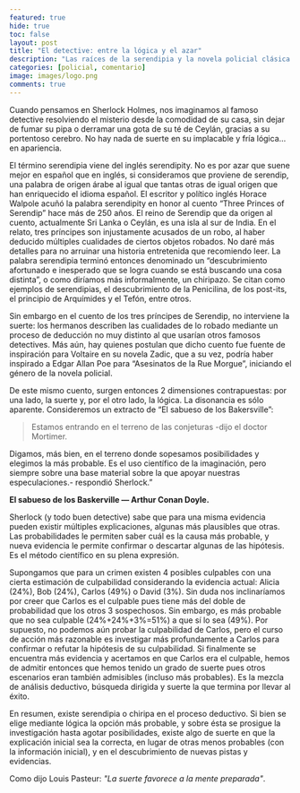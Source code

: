 ```yaml
---
featured: true
hide: true
toc: false
layout: post
title: "El detective: entre la lógica y el azar"
description: "Las raíces de la serendipia y la novela policial clásica en un cuento persa"
categories: [policial, comentario]
image: images/logo.png
comments: true
---
```


Cuando pensamos en Sherlock Holmes, nos imaginamos al famoso detective resolviendo el misterio desde la comodidad de su casa, sin dejar de fumar su pipa o derramar una gota de su té de Ceylán, gracias a su portentoso cerebro. No hay nada de suerte en su implacable y fría lógica… en apariencia.

El término serendipia viene del inglés serendipity. No es por azar que suene mejor en español que en inglés, si consideramos que proviene de serendip, una palabra de origen árabe al igual que tantas otras de igual origen que han enriquecido el idioma español. El escritor y político inglés Horace Walpole acuñó la palabra serendipity en honor al cuento “Three Princes of Serendip” hace más de 250 años. El reino de Serendip que da origen al cuento, actualmente Sri Lanka o Ceylán, es una isla al sur de India. En el relato, tres príncipes son injustamente acusados de un robo, al haber deducido múltiples cualidades de ciertos objetos robados. No daré más detalles para no arruinar una historia entretenida que recomiendo leer. La palabra serendipia terminó entonces denominado un “descubrimiento afortunado e inesperado que se logra cuando se está buscando una cosa distinta”, o como diríamos más informalmente, un chiripazo. Se citan como ejemplos de serendipias, el descubrimiento de la Penicilina, de los post-its, el principio de Arquímides y el Tefón, entre otros.

Sin embargo en el cuento de los tres príncipes de Serendip, no interviene la suerte: los hermanos describen las cualidades de lo robado mediante un proceso de deducción no muy distinto al que usarían otros famosos detectives. Más aún, hay quienes postulan que dicho cuento fue fuente de inspiración para Voltaire en su novela Zadic, que a su vez, podría haber inspirado a Edgar Allan Poe para “Asesinatos de la Rue Morgue”, iniciando el género de la novela policial.

De este mismo cuento, surgen entonces 2 dimensiones contrapuestas: por una lado, la suerte y, por el otro lado, la lógica. La disonancia es sólo aparente. Consideremos un extracto de “El sabueso de los Bakersville”:

> Estamos entrando en el terreno de las conjeturas -dijo el doctor Mortimer.

  Digamos, más bien, en el terreno donde sopesamos posibilidades y elegimos la más probable. Es el uso científico de la imaginación, pero siempre sobre una base material sobre la que apoyar nuestras especulaciones.- respondió Sherlock.”

  **El sabueso de los Baskerville — Arthur Conan Doyle.**

Sherlock (y todo buen detective) sabe que para una misma evidencia pueden existir múltiples explicaciones, algunas más plausibles que otras. Las probabilidades le permiten saber cuál es la causa más probable, y nueva evidencia le permite confirmar o descartar algunas de las hipótesis. Es el método científico en su plena expresión.

Supongamos que para un crimen existen 4 posibles culpables con una cierta estimación de culpabilidad considerando la evidencia actual: Alicia (24%), Bob (24%), Carlos (49%) o David (3%). Sin duda nos inclinaríamos por creer que Carlos es el culpable pues tiene más del doble de probabilidad que los otros 3 sospechosos. Sin embargo, es más probable que no sea culpable (24%+24%+3%=51%) a que sí lo sea (49%). Por supuesto, no podemos aún probar la culpabilidad de Carlos, pero el curso de acción más razonable es investigar más profundamente a Carlos para confirmar o refutar la hipótesis de su culpabilidad. Si finalmente se encuentra más evidencia y acertamos en que Carlos era el culpable, hemos de admitir entonces que hemos tenido un grado de suerte pues otros escenarios eran también admisibles (incluso más probables). Es la mezcla de análisis deductivo, búsqueda dirigida y suerte la que termina por llevar al éxito.

En resumen, existe serendipia o chiripa en el proceso deductivo. Si bien se elige mediante lógica la opción más probable, y sobre ésta se prosigue la investigación hasta agotar posibilidades, existe algo de suerte en que la explicación inicial sea la correcta, en lugar de otras menos probables (con la información inicial), y en el descubrimiento de nuevas pistas y evidencias.

Como dijo Louis Pasteur: _"La suerte favorece a la mente preparada"_.
